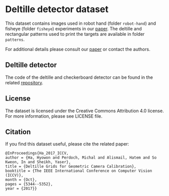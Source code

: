 # Deltille detector dataset
This dataset contains images used in robot hand (folder `robot-hand`) and fisheye (folder `fisheye`) experiments in our
[paper](https://research.fb.com/publications/deltille-grids-for-geometric-camera-calibration). The deltille and rectangular patterns
used to print the targets are available in folder `patterns`.

For additional details please consult our [paper](https://research.fb.com/publications/deltille-grids-for-geometric-camera-calibration)
 or contact the authors.

## Deltille detector
The code of the deltille and checkerboard detector can be found in the related [repository](https://github.com/facebookincubator/deltille).

## License
The dataset is licensed under the Creative Commons Attribution 4.0 license. For more information, please see LICENSE file.

## Citation
If you find this dataset useful, please cite the related paper:
```
@InProceedings{Ha_2017_ICCV,
author = {Ha, Hyowon and Perdoch, Michal and Alismail, Hatem and So Kweon, In and Sheikh, Yaser},
title = {Deltille Grids for Geometric Camera Calibration},
booktitle = {The IEEE International Conference on Computer Vision (ICCV)},
month = {Oct},
pages = {5344--5352},
year = {2017}}
```
